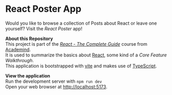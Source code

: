# React Poster App

Would you like to browse a collection of Posts about React or leave one yourself? Visit the _React Poster_ app!

**About this Repository**<br />
This project is part of the _[React - The Complete Guide](https://www.udemy.com/course/react-the-complete-guide-incl-redux/)_ course from [Academind](https://academind.com).<br />
It is used to summarize the basics about [React](https://react.dev/), some kind of a _Core Feature Walkthrough_.<br />
This application is bootstrapped with [vite](https://vitejs.dev/) and makes use of [TypeScript](https://www.typescriptlang.org/).

**View the application**<br />
Run the development server with `npm run dev`<br />
Open your web browser at [http://localhost:5173](http://localhost:5173).
